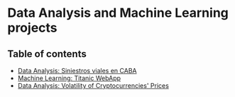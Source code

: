 # Data Analysis and Machine Learning projects

## Table of contents
* [Data Analysis: Siniestros viales en CABA](https://github.com/ivan-svetlich/data-analysis/tree/main/siniestros-caba)
* [Machine Learning: Titanic WebApp](https://github.com/ivan-svetlich/data-analysis/tree/main/titanic-webApp)
* [Data Analysis: Volatility of Cryptocurrencies' Prices](https://github.com/ivan-svetlich/data-analysis/tree/main/titanic-webApp)
